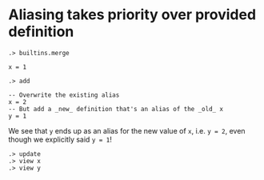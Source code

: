# Aliasing takes priority over provided definition

```ucm:hide
.> builtins.merge
```

```unison
x = 1
```

```ucm
.> add
```

```unison
-- Overwrite the existing alias
x = 2
-- But add a _new_ definition that's an alias of the _old_ x
y = 1
```

We see that `y` ends up as an alias for the new value of `x`, i.e. `y = 2`,
even though we explicitly said `y = 1`!

```ucm
.> update
.> view x
.> view y
```
